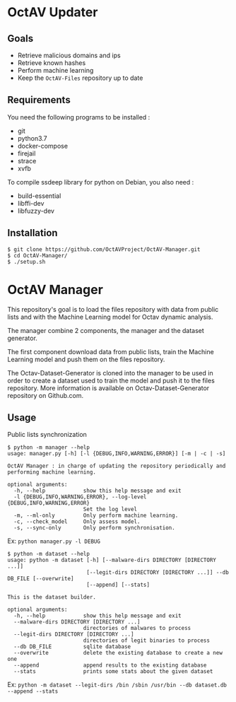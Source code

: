 # OctAV Updater

## Goals
- Retrieve malicious domains and ips
- Retrieve known hashes
- Perform machine learning
- Keep the `OctAV-Files` repository up to date

## Requirements

You need the following programs to be installed :

- git
- python3.7
- docker-compose
- firejail
- strace
- xvfb

To compile ssdeep library for python on Debian, you also need :

- build-essential
- libffi-dev
- libfuzzy-dev

## Installation

```
$ git clone https://github.com/OctAVProject/OctAV-Manager.git
$ cd OctAV-Manager/
$ ./setup.sh
```

# OctAV Manager

This repository's goal is to load the files repository with data from public lists and with the Machine Learning model for Octav dynamic analysis.

The manager combine 2 components, the manager and the dataset generator.

The first component download data from public lists, train the Machine Learning model and push them on the files repository.

The Octav-Dataset-Generator is cloned into the manager to be used in order to create a dataset used to train the model and push it to the files repository.
More information is available on Octav-Dataset-Generator repository on Github.com.

## Usage

Public lists synchronization

```
$ python -m manager --help
usage: manager.py [-h] [-l {DEBUG,INFO,WARNING,ERROR}] [-m | -c | -s]

OctAV Manager : in charge of updating the repository periodically and 
performing machine learning.

optional arguments:
  -h, --help            show this help message and exit
  -l {DEBUG,INFO,WARNING,ERROR}, --log-level {DEBUG,INFO,WARNING,ERROR}
                        Set the log level
  -m, --ml-only         Only perform machine learning.
  -c, --check_model     Only assess model.
  -s, --sync-only       Only perform synchronisation.
```

Ex: `python manager.py -l DEBUG`

```
$ python -m dataset --help
usage: python -m dataset [-h] [--malware-dirs DIRECTORY [DIRECTORY ...]]
                         [--legit-dirs DIRECTORY [DIRECTORY ...]] --db DB_FILE [--overwrite]
                         [--append] [--stats]

This is the dataset builder.

optional arguments:
  -h, --help            show this help message and exit
  --malware-dirs DIRECTORY [DIRECTORY ...]
                        directories of malwares to process
  --legit-dirs DIRECTORY [DIRECTORY ...]
                        directories of legit binaries to process
  --db DB_FILE          sqlite database
  --overwrite           delete the existing database to create a new one
  --append              append results to the existing database
  --stats               prints some stats about the given dataset
```

Ex: `python -m dataset --legit-dirs /bin /sbin /usr/bin --db dataset.db --append --stats`


